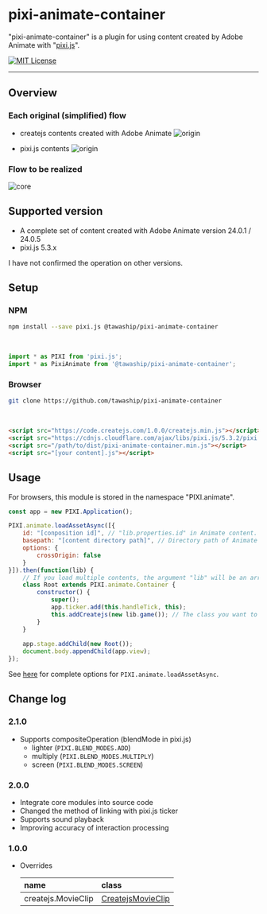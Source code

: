 # pixi-animate-container

"pixi-animate-container" is a plugin for using content created by Adobe Animate with "[pixi.js](https://github.com/pixijs/pixi.js)".

[![MIT License](http://img.shields.io/badge/license-MIT-blue.svg?style=flat)](LICENSE)

---

## Overview

### Each original (simplified) flow

- createjs contents created with Adobe Animate
![origin](https://raw.githubusercontent.com/tawaship/pixi-animate-core/master/img/animate.png)

- pixi.js contents
![origin](https://raw.githubusercontent.com/tawaship/pixi-animate-core/master/img/pixi.png)

### Flow to be realized

![core](https://raw.githubusercontent.com/tawaship/pixi-animate-core/master/img/core.png)


## Supported version

- A complete set of content created with Adobe Animate version 24.0.1 / 24.0.5
- pixi.js 5.3.x

I have not confirmed the operation on other versions.

## Setup

### NPM

```sh
npm install --save pixi.js @tawaship/pixi-animate-container
```

<br />

```javascript
import * as PIXI from 'pixi.js';
import * as PixiAnimate from '@tawaship/pixi-animate-container';
```

### Browser

```sh
git clone https://github.com/tawaship/pixi-animate-container
```

<br />

```html
<script src="https://code.createjs.com/1.0.0/createjs.min.js"></script>
<script src="https://cdnjs.cloudflare.com/ajax/libs/pixi.js/5.3.2/pixi.min.js"></script>
<script src="/path/to/dist/pixi-animate-container.min.js"></script>
<script src="[your content].js"></script>
```

## Usage

For browsers, this module is stored in the namespace "PIXI.animate".

```javascript
const app = new PIXI.Application();

PIXI.animate.loadAssetAsync([{
	id: "[conposition id]", // "lib.properties.id" in Animate content.
	basepath: "[content directory path]", // Directory path of Animate content.
	options: {
		crossOrigin: false
	}
}]).then(function(lib) {
	// If you load multiple contents, the argument "lib" will be an array and the "lib" of each content will be stored in order.
	class Root extends PIXI.animate.Container {
		constructor() {
			super();
			app.ticker.add(this.handleTick, this);
			this.addCreatejs(new lib.game()); // The class you want to use.
		}
	}
	
	app.stage.addChild(new Root());
	document.body.appendChild(app.view);
});
```

See [here](https://tawaship.github.io/pixi-animate-container/docs/interfaces/IAnimatePrepareTarget.html) for complete options for `PIXI.animate.loadAssetAsync`.

## Change log

### 2.1.0

- Supports compositeOperation (blendMode in pixi.js)
  - lighter (`PIXI.BLEND_MODES.ADD`)
  - multiply (`PIXI.BLEND_MODES.MULTIPLY`)
  - screen (`PIXI.BLEND_MODES.SCREEN`)

### 2.0.0

- Integrate core modules into source code
- Changed the method of linking with pixi.js ticker
- Supports sound playback
- Improving accuracy of interaction processing

### 1.0.0

- Overrides

	|name|class|
	|:--|:--|
	|createjs.MovieClip|[CreatejsMovieClip](https://tawaship.github.io/pixi-animate-container/docs/classes/CreatejsMovieClip.html)|
